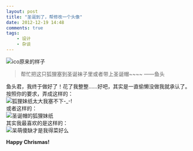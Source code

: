 ```yaml
---
layout: post
title: "圣诞到了，帮修改一个头像"
date: 2012-12-19 14:48
comments: true
tags: 
	- 设计 
	- 杂谈
---
```


![ico原来的样子](/assets/blogImg/xmas_ico0.jpg)      
> 帮忙把这只狐狸塞到圣诞袜子里或者带上圣诞帽~~~~ ——鱼头       

<!-- more -->

鱼头君，我终于做好了！花了我整整……好吧，其实是一直偷懒没做我就承认了。          
按照你的要求，弄成这样的：            
![狐狸妹纸太大我塞不下-_-!](/assets/blogImg/xmas_ico1.jpg)        
或者这样的：               
![圣诞帽的狐狸妹纸](/assets/blogImg/xmas_ico2.jpg)            
其实我最喜欢的是这样的：              
![呆萌傻缺才是我得菜好么](/assets/blogImg/xmas_ico3.jpg)         

**Happy Chrismas!**
